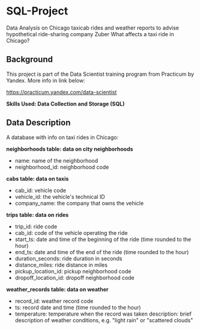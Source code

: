 # SQL-Project
Data Analysis on Chicago taxicab rides and weather reports to advise hypothetical ride-sharing company Zuber
What affects a taxi ride in Chicago?

## Background
This project is part of the Data Scientist training program from Practicum by Yandex. More info in link below:

https://practicum.yandex.com/data-scientist

**Skills Used: Data Collection and Storage (SQL)**

## Data Description
A database with info on taxi rides in Chicago:

**neighborhoods table: data on city neighborhoods**

* name: name of the neighborhood
* neighborhood_id: neighborhood code

**cabs table: data on taxis**

* cab_id: vehicle code
* vehicle_id: the vehicle's technical ID
* company_name: the company that owns the vehicle

**trips table: data on rides**

* trip_id: ride code
* cab_id: code of the vehicle operating the ride
* start_ts: date and time of the beginning of the ride (time rounded to the hour)
* end_ts: date and time of the end of the ride (time rounded to the hour)
* duration_seconds: ride duration in seconds
* distance_miles: ride distance in miles
* pickup_location_id: pickup neighborhood code
* dropoff_location_id: dropoff neighborhood code

**weather_records table: data on weather**

* record_id: weather record code
* ts: record date and time (time rounded to the hour)
* temperature: temperature when the record was taken
description: brief description of weather conditions, e.g. "light rain" or "scattered clouds"
